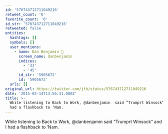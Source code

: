 ```yaml
---
id: '576743712711049216'
retweet_count: '0'
favorite_count: '0'
id_str: '576743712711049216'
retweeted: false
entities:
  hashtags: []
  symbols: []
  user_mentions:
    - name: Dan Benjamin 👻
      screen_name: danbenjamin
      indices:
        - '33'
        - '45'
      id_str: '5905672'
      id: '5905672'
  urls: []
original_url: https://twitter.com/jth/status/576743712711049216
date: '2015-03-14T13:56:31.000Z'
title: >-
  While listening to Back to Work, @danbenjamin  said ”Trumprt Winsock“ and I
  had a flashback to ‘Nam.
---
```


While listening to Back to Work, @danbenjamin  said ”Trumprt Winsock“ and I had a flashback to ‘Nam.